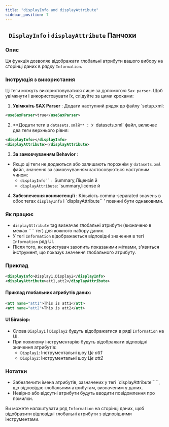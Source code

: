 ```yaml
---
title: "displayInfo and displayAttribute"
sidebar_position: 7
---
```

## ` DisplayInfo` і `displayAttribute` Панчохи

### Опис
Ця функція дозволяє відображати глобальні атрибути вашого вибору на сторінці даних в рядку `Information`.

### Інструкція з використання
Ці теги можуть використовуватися лише за допомогою `Sax parser`. Щоб увімкнути і використовувати їх, слідуйте за цими кроками:

1.  **Увімкніть SAX Parser** :
Додати наступний рядок до файлу `setup.xml:
   ```xml
   <useSaxParser>true</useSaxParser>
   ```

2.  **Додати теги в `datasets.xmlй** :
У `datasets.xml` файл, включає два теги верхнього рівня:
   ```xml
   <displayInfo></displayInfo>
   <displayAttribute></displayAttribute>
   ```

3.  **За замовчуванням Behavior** :
   - Якщо ці теги не додаються або залишають порожнім у `datasets.xml` файл, значення за замовчуванням застосовуються наступним чином:
     - `displayInfo``: `Summary,Ліцензія й
     - `displayAttribute`: `summary,license й

4.  **Забезпечення консистенції** :
Кількість comma-separated значень в обох тегах `displayInfo` і `displayAttribute`` ’ повинні бути однаковими.

### Як працює
- `displayAttribute` tag визначає глобальні атрибути (визначено в межах ```<addAttributes>` тег) для кожного набору даних.
- У тегі `Information` відображається відповідні значення в тегі `Information` ряд UI.
- Після того, як користувач захопить показаними мітками, з'явиться інструмент, що показує значення глобального атрибуту.

### Приклад
```xml
<displayInfo>Display1,Display2</displayInfo>
<displayAttribute>att1,att2</displayAttribute>
```

#### Приклад глобальних атрибутів даних:
```xml
<att name="att1">This is att1</att>
<att name="att2">This is att2</att>
```

#### UI Бігавіор:
- Слова `Display1` і `Display2` будуть відображатися в ряді `Information` на UI.
- При похилому інструментарію будуть відображати відповідні значення атрибутів:
  - `Display1`: Інструментальні шоу _Це att1_
  - `Display2`: Інструментальні шоу _Це att2_

### Нотатки
- Забезпечити імена атрибутів, зазначених у тегі `displayAttribute`````, що відповідає глобальним атрибутам, визначеним у даних.
- Невірно або відсутні атрибути будуть вводити повідомлення про помилки.

Ви можете налаштувати ряд `Information` на сторінці даних, щоб відобразити відповідні глобальні атрибути з відповідними інструментами.
